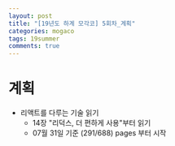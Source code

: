 ```yaml
---
layout: post
title: "[19년도 하계 모각코] 5회차_계획"
categories: mogaco
tags: 19summer
comments: true
---
```


# 계획
- 리액트를 다루는 기술 읽기
  - 14장 "리덕스, 더 편하게 사용"부터 읽기
  - 07월 31일 기준 (291/688) pages 부터 시작



